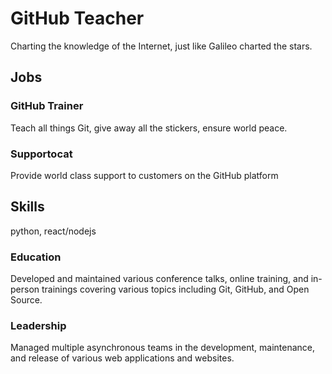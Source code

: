 # GitHub Teacher

Charting the knowledge of the Internet, just like Galileo charted the stars.

## Jobs

### GitHub Trainer

Teach all things Git, give away all the stickers, ensure world peace.

### Supportocat

Provide world class support to customers on the GitHub platform

## Skills
python, react/nodejs

### Education

Developed and maintained various conference talks, online training, and in-person trainings covering various topics including Git, GitHub, and Open Source.

### Leadership

Managed multiple asynchronous teams in the development, maintenance, and release of various web applications and websites.
